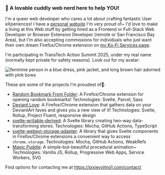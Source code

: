 ### 💖 A lovable cuddly web nerd here to help YOU!

I'm a queer web developer who cares a lot about crafting fantastic User eXperiences! I have a [personal website](https://pixievoltno1.com/) I'm very proud of~ I'd love to make a living at this Web stuff by getting hired as a Frontend or Full-Stack Web Developer or Browser Extension Developer (remote or San Francisco Bay Area), but I'm also accepting commissions for individuals who just want their own dream Firefox/Chrome extension on [my Ko-Fi Services page](https://pixievoltno1.com/).

I'm participating in TransTech Action Summit 2025, under my real name (normally kept private for safety reasons). Look out for my avatar:

![feminine person in a blue dress, pink jacket, and long brown hair adorned with pink bows](https://github.com/user-attachments/assets/0d0109bb-8f6c-4bed-9783-8f3be5d681c8)

These are some of the projects I'm proudest of💞:

- [Random Bookmark From Folder](https://github.com/PixievoltNo1/RandomBookmark): A Firefox/Chrome extension for opening random bookmarks! Technologies: Svelte, Parcel, Sass
- [Deviant Love](https://github.com/PixievoltNo1/Deviant-Love): A Firefox/Chrome extension that gathers data on your DeviantArt faves and gives you a new view of it! Technologies: Svelte, Rollup, Project Fluent, responsive design
- [svelte-writable-derived](https://github.com/PixievoltNo1/svelte-writable-derived): A Svelte library creating two-way data-transforming stores. Technologies: Mocha, GitHub Actions, TypeScript
- [svelte-webext-storage-adapter](https://github.com/PixievoltNo1/svelte-webext-storage-adapter): A library that gives Svelte components in Firefox/Chrome extensions a convenient way to access `chrome.storage`. Technologies: Mocha, GitHub Actions, WeakRefs
- [Magic Puddle](https://github.com/PixievoltNo1/Magic-Puddle): A simple-but-beautiful procedural animation~ Technologies: Vanilla JS, Rollup, Progressive Web Apps, Service Workers, SVG

Find options for contacting me at https://pixievoltno1.com/contact/
<!--
Here are some ideas to get you started:

- 🔭 I’m currently working on ...
- 🌱 I’m currently learning ...
- 👯 I’m looking to collaborate on ...
- 🤔 I’m looking for help with ...
- 💬 Ask me about ...
- 📫 How to reach me: ...
- 😄 Pronouns: ...
- ⚡ Fun fact: ...
-->
